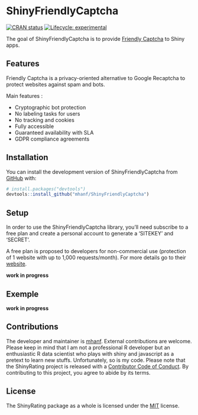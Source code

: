 
<!-- README.md is generated from README.Rmd. Please edit that file -->

# ShinyFriendlyCaptcha

<!-- badges: start -->

[![CRAN
status](https://www.r-pkg.org/badges/version/ShinyFriendlyCaptcha)](https://CRAN.R-project.org/package=ShinyFriendlyCaptcha)
[![Lifecycle:
experimental](https://img.shields.io/badge/lifecycle-experimental-orange.svg)](https://lifecycle.r-lib.org/articles/stages.html#experimental)
<!-- badges: end -->

The goal of ShinyFriendlyCaptcha is to provide [Friendly
Captcha](https://friendlycaptcha.com/) to Shiny apps.

## Features

Friendly Captcha is a privacy-oriented alternative to Google Recaptcha
to protect websites against spam and bots.

Main features :

-   Cryptographic bot protection
-   No labeling tasks for users
-   No tracking and cookies
-   Fully accessible
-   Guaranteed availability with SLA
-   GDPR compliance agreements

## Installation

You can install the development version of ShinyFriendlyCaptcha from
[GitHub](https://github.com/) with:

``` r
# install.packages("devtools")
devtools::install_github("mhanf/ShinyFriendlyCaptcha")
```

## Setup

In order to use the ShinyFriendlyCaptcha library, you’ll need subscribe
to a free plan and create a personal account to generate a ‘SITEKEY’ and
‘SECRET’.

A free plan is proposed to developers for non-commercial use (protection
of 1 website with up to 1,000 requests/month). For more details go to
their [website](https://friendlycaptcha.com/).

**work in progress**

## Exemple

**work in progress**

## Contributions

The developer and maintainer is [mhanf](https://github.com/mhanf).
External contributions are welcome. Please keep in mind that I am not a
professional R developer but an enthusiastic R data scientist who plays
with shiny and javascript as a pretext to learn new stuffs.
Unfortunately, so is my code. Please note that the ShinyRating project
is released with a [Contributor Code of
Conduct](https://mhanf.github.io/ShinyRating/CODE_OF_CONDUCT.html). By
contributing to this project, you agree to abide by its terms.

## License

The ShinyRating package as a whole is licensed under the
[MIT](https://opensource.org/licenses/mit-license.php) license.
